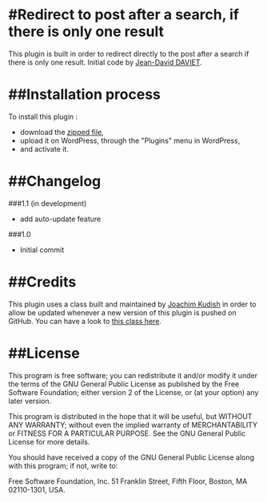 #Redirect to post after a search, if there is only one result
===

This plugin is built in order to redirect directly to the post after a search if there is only one result.
Initial code by [Jean-David DAVIET](http://goo.gl/TpXl0G).

##Installation process
===
To install this plugin :

- download the [zipped file](https://github.com/yvangodard/WP-redirect-to-post-if-only-one-result/archive/master.zip),
- upload it on WordPress, through the "Plugins" menu in WordPress,
- and activate it.


##Changelog
===
###1.1 (in development)
- add auto-update feature

###1.0
- Initial commit

##Credits
===
This plugin uses a class built and maintained by [Joachim Kudish](http://jkudish.com/) in order to allow be updated whenever a new version of this plugin is pushed on GitHub. You can have a look to [this class here](https://github.com/jkudish/WordPress-GitHub-Plugin-Updater).


##License
===
This program is free software; you can redistribute it and/or modify it under the terms of the GNU General Public License as published by the Free Software Foundation; either version 2 of the License, or (at your option) any later version.

This program is distributed in the hope that it will be useful, but WITHOUT ANY WARRANTY; without even the implied warranty of MERCHANTABILITY or FITNESS FOR A PARTICULAR PURPOSE. See the GNU General Public License for more details.

You should have received a copy of the GNU General Public License along with this program; if not, write to:

Free Software Foundation, Inc. 51 Franklin Street, Fifth Floor, Boston, MA 02110-1301, USA.